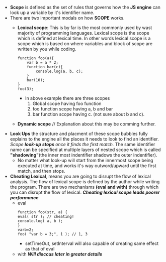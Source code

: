 - **Scope** is defined as the set of rules that governs how the **JS engine** can look up a variable by it's identifier name.
- There are two important modals on how **SCOPE** works.
    - **Lexical scope**: This is by far is the most commonly used by wast majority of programming languages. Lexical scope is the scope which is defined at lexical time. In other words lexical scope is a scope which is based on where variables and block of scope are written by you while coding.
        ```
        function foo(a){
            var b = a * 2;
            function bar(c){
                console.log(a, b, c);
            }
            bar(10);
        }
        foo(3);
        ```
        - In above example there are three scopes
            1. Global scope having foo function
            2. foo function scope having a, b and bar
            3. bar function scope having c. (not sure about b and c).

    - **Dynamic scope** // Explanation about this may be comming further.
- **Look Ups** the structure and placment of these scope bubbles fully explains to the engine all the places it needs to look to find an identifier. *Scope **look-up stops** once it finds the first match.* The same identifier name can be specified at multiple layers of nested scope which is called **"shadowing"**(the inner most indentifier shadows the outer indentifier).
    - No matter what look-up will start from the innermost scope being executed at time, and works it's way outword/upward until the first match, and then stops.
- **Cheating Lexical**, means you are going to disrupt the flow of lexical analysis. The flow of lexical scope is defined by the author while writing the program. There are two mechanisms **(eval and with)** through which you can disrupt the flow of lexical. ***Cheating lexical scope leads poorer performance***
    - eval
        ```
        function foo(str, a) {
        eval( str ); // cheating! 
        console.log( a, b );
        }
        varb=2;
        foo( "var b = 3;", 1 ); // 1, 3
        ```
        - setTimeOut, setInterval will also capable of creating same effect as that of eval
    - with ***Will disccus later in greater details***